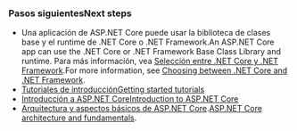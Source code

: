 ### <a name="next-steps"></a><span data-ttu-id="9092e-101">Pasos siguientes</span><span class="sxs-lookup"><span data-stu-id="9092e-101">Next steps</span></span>

* <span data-ttu-id="9092e-102">Una aplicación de ASP.NET Core puede usar la biblioteca de clases base y el runtime de .NET Core o .NET Framework.</span><span class="sxs-lookup"><span data-stu-id="9092e-102">An ASP.NET Core app can use the .NET Core or .NET Framework Base Class Library and runtime.</span></span> <span data-ttu-id="9092e-103">Para más información, vea [Selección entre .NET Core y .NET Framework](/dotnet/articles/standard/choosing-core-framework-server).</span><span class="sxs-lookup"><span data-stu-id="9092e-103">For more information, see [Choosing between .NET Core and .NET Framework](/dotnet/articles/standard/choosing-core-framework-server).</span></span>
* [<span data-ttu-id="9092e-104">Tutoriales de introducción</span><span class="sxs-lookup"><span data-stu-id="9092e-104">Getting started tutorials</span></span>](xref:tutorials/index)
* [<span data-ttu-id="9092e-105">Introducción a ASP.NET Core</span><span class="sxs-lookup"><span data-stu-id="9092e-105">Introduction to ASP.NET Core</span></span>](xref:index) 
* <span data-ttu-id="9092e-106">[Arquitectura y aspectos básicos de ASP.NET Core](xref:fundamentals/index).</span><span class="sxs-lookup"><span data-stu-id="9092e-106">[ASP.NET Core architecture and fundamentals](xref:fundamentals/index).</span></span>

